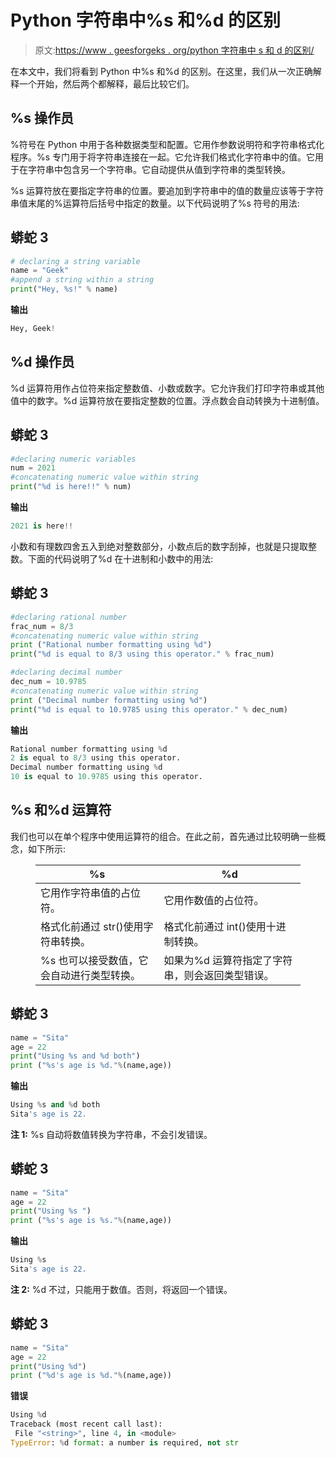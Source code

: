 # Python 字符串中%s 和%d 的区别

> 原文:[https://www . geesforgeks . org/python 字符串中 s 和 d 的区别/](https://www.geeksforgeeks.org/difference-between-s-and-d-in-python-string/)

在本文中，我们将看到 Python 中%s 和%d 的区别。在这里，我们从一次正确解释一个开始，然后两个都解释，最后比较它们。

## **%s 操作员**

%符号在 Python 中用于各种数据类型和配置。它用作参数说明符和字符串格式化程序。%s 专门用于将字符串连接在一起。它允许我们格式化字符串中的值。它用于在字符串中包含另一个字符串。它自动提供从值到字符串的类型转换。

%s 运算符放在要指定字符串的位置。要追加到字符串中的值的数量应该等于字符串值末尾的%运算符后括号中指定的数量。以下代码说明了%s 符号的用法:

## 蟒蛇 3

```py
# declaring a string variable
name = "Geek"
#append a string within a string 
print("Hey, %s!" % name)
```

**输出**

```py
Hey, Geek!
```

## **%d 操作员**

%d 运算符用作占位符来指定整数值、小数或数字。它允许我们打印字符串或其他值中的数字。%d 运算符放在要指定整数的位置。浮点数会自动转换为十进制值。

## 蟒蛇 3

```py
#declaring numeric variables
num = 2021
#concatenating numeric value within string
print("%d is here!!" % num)
```

**输出**

```py
2021 is here!!
```

小数和有理数四舍五入到绝对整数部分，小数点后的数字刮掉，也就是只提取整数。下面的代码说明了%d 在十进制和小数中的用法:

## 蟒蛇 3

```py
#declaring rational number
frac_num = 8/3
#concatenating numeric value within string
print ("Rational number formatting using %d")
print("%d is equal to 8/3 using this operator." % frac_num)

#declaring decimal number
dec_num = 10.9785
#concatenating numeric value within string
print ("Decimal number formatting using %d")
print("%d is equal to 10.9785 using this operator." % dec_num)
```

**输出**

```py
Rational number formatting using %d
2 is equal to 8/3 using this operator.
Decimal number formatting using %d
10 is equal to 10.9785 using this operator.
```

## %s 和%d 运算符

我们也可以在单个程序中使用运算符的组合。在此之前，首先通过比较明确一些概念，如下所示:

<figure class="table">

| **%s** | **%d** |
| --- | --- |
| 它用作字符串值的占位符。 | 它用作数值的占位符。 |
| 格式化前通过 str()使用字符串转换。 | 格式化前通过 int()使用十进制转换。 |
| %s 也可以接受数值，它会自动进行类型转换。 | 如果为%d 运算符指定了字符串，则会返回类型错误。 |

</figure>

## 蟒蛇 3

```py
name = "Sita"
age = 22
print("Using %s and %d both")
print ("%s's age is %d."%(name,age))
```

**输出**

```py
Using %s and %d both
Sita's age is 22.
```

**注 1:** %s 自动将数值转换为字符串，不会引发错误。

## 蟒蛇 3

```py
name = "Sita"
age = 22
print("Using %s ")
print ("%s's age is %s."%(name,age))
```

**输出**

```py
Using %s 
Sita's age is 22.
```

**注 2:** %d 不过，只能用于数值。否则，将返回一个错误。

## 蟒蛇 3

```py
name = "Sita"
age = 22
print("Using %d")
print ("%d's age is %d."%(name,age))
```

**错误**

```py
Using %d
Traceback (most recent call last):
 File "<string>", line 4, in <module>
TypeError: %d format: a number is required, not str
```